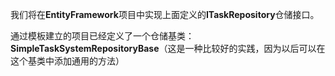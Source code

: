 我们将在**EntityFramework**项目中实现上面定义的**ITaskRepository**仓储接口。

通过模板建立的项目已经定义了一个仓储基类：**SimpleTaskSystemRepositoryBase**（这是一种比较好的实践，因为以后可以在这个基类中添加通用的方法）


